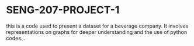 # SENG-207-PROJECT-1
this is a code used to present a dataset for a beverage company. It involves representations on graphs for deeper understanding and the use of python codes...

